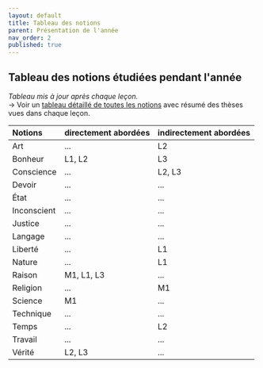 ```yaml
---
layout: default
title: Tableau des notions
parent: Présentation de l'année
nav_order: 2
published: true
---
```


## Tableau des notions étudiées pendant l'année
*Tableau mis à jour après chaque leçon.*  
→ Voir un [tableau détaillé de toutes les notions](../../docs/Présentation/L0-3-notions.html) avec résumé des thèses vues dans chaque leçon.

| Notions        | directement abordées        | indirectement abordées |
|:-------------|:------------------|:------|
| Art | ... | L2  |
| Bonheur | L1, L2   | L3  |
| Conscience  | ... | L2, L3  |
| Devoir | ...   | ...  |
| État  | ... | ...  |
| Inconscient | ...   | ...  |
| Justice   | ... | ...  |
| Langage | ...   | ...  |
| Liberté  | ... | L1  |
| Nature | ...   | L1  |
| Raison  | M1, L1, L3 | ...  |
| Religion | ...   | M1  |
| Science | M1 | ...  |
| Technique | ...   | ...  |
| Temps | ... | L2  |
| Travail | ...   | ...  |
| Vérité  | L2, L3 | ...  |
